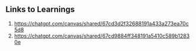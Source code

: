 ## Links to Learnings

1. https://chatgpt.com/canvas/shared/67cd3d2f32688191a433a273ea70c5d8
2. https://chatgpt.com/canvas/shared/67cd9884ff348191a5410c589b12830e


